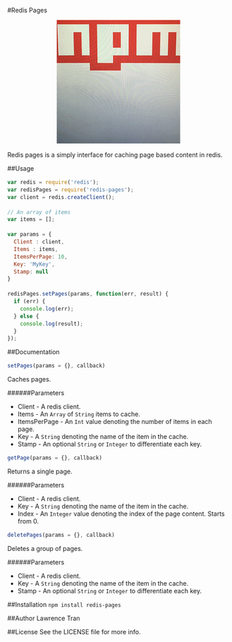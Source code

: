 #Redis Pages

<p align="center">
<img src="/Assets/niceRedis.gif" />
</p>

Redis pages is a simply interface for caching page based content in redis.

##Usage
```javascript
var redis = require('redis');
var redisPages = require('redis-pages');
var client = redis.createClient();

// An array of items
var items = [];

var params = {
  Client : client,
  Items : items,
  ItemsPerPage: 10,
  Key: 'MyKey',
  Stamp: null
}

redisPages.setPages(params, function(err, result) {
  if (err) {
    console.log(err);
  } else {
    console.log(result);
  }
});

```
##Documentation
```javascript
setPages(params = {}, callback)
```
Caches pages.

######Parameters
* Client - A redis client.
* Items - An `Array` of `String` items to cache.
* ItemsPerPage - An `Int` value denoting the number of items in each page.
* Key - A `String` denoting the name of the item in the cache.
* Stamp - An optional `String` or `Integer` to differentiate each key.

```javascript
getPage(params = {}, callback)
```
Returns a single page.

######Parameters
* Client - A redis client.
* Key - A `String` denoting the name of the item in the cache.
* Index - An `Integer` value denoting the index of the page content. Starts from 0.

```javascript
deletePages(params = {}, callback)
```
Deletes a group of pages.

######Parameters
* Client - A redis client.
* Key - A `String` denoting the name of the item in the cache.
* Stamp - An optional `String` or `Integer` to differentiate each key.

##Installation
`npm install redis-pages`

##Author
Lawrence Tran

##License
See the LICENSE file for more info.
